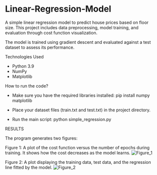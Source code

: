 # Linear-Regression-Model
A simple linear regression model to predict house prices based on floor size. This project includes data preprocessing, model training, and evaluation through cost function visualization.

The model is trained using gradient descent and evaluated against a test dataset to assess its performance.

 Technologies Used
- Python 3.9
- NumPy
- Matplotlib

How to run the code?

- Make sure you have the required libraries installed:
    pip install numpy matplotlib

- Place your dataset files (train.txt and test.txt) in the project directory.

- Run the main script:
  python simple_regression.py

RESULTS

The program generates two figures:

Figure 1: A plot of the cost function versus the number of epochs during training. It shows how the cost decreases as the model learns.
![Figure_1](https://github.com/user-attachments/assets/93471a00-c66f-4776-bd91-d5b89ed9d8ff)


Figure 2: A plot displaying the training data, test data, and the regression line fitted by the model.
![Figure_2](https://github.com/user-attachments/assets/76792480-ff51-48ee-8c57-e1c24b0b27ef)
